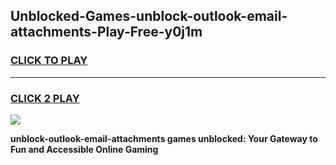 
## Unblocked-Games-unblock-outlook-email-attachments-Play-Free-y0j1m
<h3>
<a href="https://premium76.site?title=unblock-outlook-email-attachments&ref=18A1">CLICK TO PLAY</a></h3>
<hr>

<h3>
<a href="https://premium76.site?title=unblock-outlook-email-attachments&ref=18A1">CLICK 2 PLAY</a>
  
</h3>

<a href="https://premium76.site?title=unblock-outlook-email-attachments&ref=18A1"><img src="https://clearcache.store/games.png"></a>


**unblock-outlook-email-attachments games unblocked: Your Gateway to Fun and Accessible Online Gaming**
